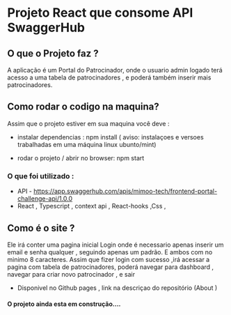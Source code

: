 # Projeto React que consome API SwaggerHub

## O que o Projeto faz ?

A aplicação é um Portal do Patrocinador, onde o usuario admin logado terá acesso a uma tabela de patrocinadores , e poderá também inserir mais patrocinadores. 

## Como rodar o codigo na maquina?

Assim que o projeto estiver em sua maquina você deve :
-  instalar dependencias : npm install
( aviso:  instalaçoes e versoes trabalhadas em uma máquina linux ubunto/mint)

-  rodar o projeto / abrir no browser: npm start

### O que foi utilizado :
- API - https://app.swaggerhub.com/apis/mimoo-tech/frontend-portal-challenge-api/1.0.0
- React , Typescript , context api , React-hooks ,Css , 

## Como é o site ?

Ele irá conter uma pagina inicial Login onde é necessario apenas inserir um email e senha qualquer , seguindo apenas um padrão. E ambos com no minimo 8 caracteres.
Assim que fizer login com sucesso  ,irá acessar a pagina com tabela de patrocinadores, poderá navegar para dashboard , navegar para criar novo patrocinador , e sair 

- Disponivel no Github pages , link na descriçao do repositório (About )

#### O projeto ainda esta em construção....

